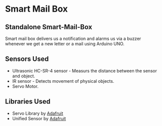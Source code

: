 # Smart Mail Box 
## Standalone Smart-Mail-Box

Smart mail box delivers us a notification and alarms us via a buzzer whenever we get a new letter or a mail using Arduino UNO.
 
## Sensors Used
- Ultrasonic HC-SR-4 sensor - Measurs the distance between the sensor and object.
- IR sensor - Detects movement of physical objects.
- Servo Motor.
## Libraries Used
- Servo Library by [Adafruit](http://adafruit.com/)
- Unified Sensor  by [Adafruit](https://github.com/adafruit/Adafruit_Sensor)

